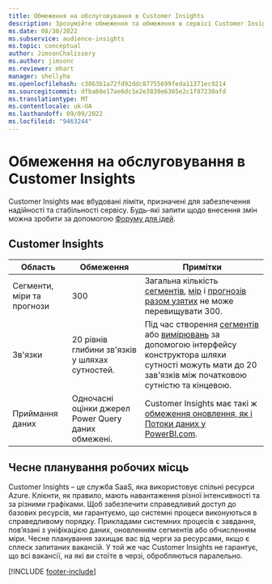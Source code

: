 ```yaml
---
title: Обмеження на обслуговування в Customer Insights
description: Зрозумійте обмеження та обмеження в сервісі Customer Insights SaaS.
ms.date: 08/30/2022
ms.subservice: audience-insights
ms.topic: conceptual
author: JimsonChalissery
ms.author: jimsonc
ms.reviewer: mhart
manager: shellyha
ms.openlocfilehash: c3863b1a72fd92ddc87755699feda11371ec9214
ms.sourcegitcommit: dfba60e17ae6dc1e2e3830e6365e2c1f87230afd
ms.translationtype: MT
ms.contentlocale: uk-UA
ms.lasthandoff: 09/09/2022
ms.locfileid: "9463244"
---
```

# <a name="service-limits-in-customer-insights"></a>Обмеження на обслуговування в Customer Insights

 Customer Insights має вбудовані ліміти, призначені для забезпечення надійності та стабільності сервісу. Будь-які запити щодо внесення змін можна зробити за допомогою [Форуму для ідей](https://go.microsoft.com/fwlink/?linkid=2074172).

## <a name="customer-insights"></a>Customer Insights

| Область  | Обмеження  | Примітки |
|-------------|---------------------------------------------------------------------|---------------------------------------------------------------------|
| Сегменти, міри та прогнози | 300  | Загальна кількість [сегментів](segments.md), [мір](measures.md) і [прогнозів разом узятих](predictions-overview.md) не може перевищувати 300.  |
| Зв'язки | 20 рівнів глибини зв'язків у шляхах сутностей. | Під час створення [сегментів](segments.md) або [вимірювань](measures.md) за допомогою інтерфейсу конструктора шляхи сутності можуть мати до 20 зав'язків між початковою сутністю та кінцевою.  |
|Приймання даних| Одночасні оцінки джерел Power Query даних обмежені. | Customer Insights має такі ж [обмеження оновлення, як і Потоки даних у PowerBI.com](/power-query/power-query-online-limits#refresh-limits). |

## <a name="fair-scheduling-of-jobs"></a>Чесне планування робочих місць

Customer Insights – це служба SaaS, яка використовує спільні ресурси Azure. Клієнти, як правило, мають навантаження різної інтенсивності та за різними графіками. Щоб забезпечити справедливий доступ до базових ресурсів, ми гарантуємо, що системні процеси виконуються в справедливому порядку. Прикладами системних процесів є завдання, пов’язані з уніфікацією даних, оновленням сегментів або обчисленням міри. Чесне планування захищає вас від черги за ресурсами, якщо є сплеск запитаних вакансій. У той же час Customer Insights не гарантує, що всі вакансії, на які ви стоїте в черзі, обробляються паралельно.

[!INCLUDE [footer-include](includes/footer-banner.md)]

